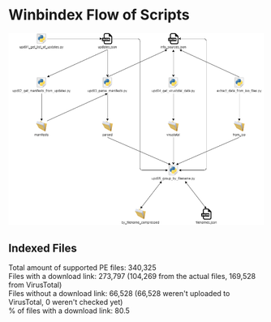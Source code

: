 # Winbindex Flow of Scripts

![winbindex-scripts-flow.png](winbindex-scripts-flow.png)

## Indexed Files

<!--FileStats-->
Total amount of supported PE files: 340,325  
Files with a download link: 273,797 (104,269 from the actual files, 169,528 from VirusTotal)  
Files without a download link: 66,528 (66,528 weren't uploaded to VirusTotal, 0 weren't checked yet)  
% of files with a download link: 80.5  
<!--/FileStats-->
